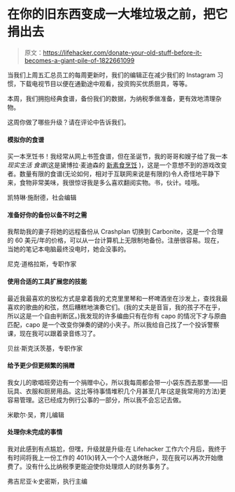 # 在你的旧东西变成一大堆垃圾之前，把它捐出去

> 原文：<https://lifehacker.com/donate-your-old-stuff-before-it-becomes-a-giant-pile-of-1822661099>

当我们上周五汇总员工的每周更新时，我们的编辑正在减少我们的 Instagram 习惯，下载电视节目以便在通勤途中观看，投资购买优质厨具，等等。



本周，我们拥抱经典食谱，备份我们的数据，为纳税季做准备，更有效地清理杂物。

这周你做了哪些升级？请在评论中告诉我们。



#### 模拟你的食谱

买一本烹饪书！我经常从网上书签食谱，但在圣诞节，我的哥哥和嫂子给了我一本*现实生活* *食谱*(这是黛博拉·麦迪森的 [新素食烹饪](https://www.amazon.com/New-Vegetarian-Cooking-Everyone/dp/1607745534?asc_campaign=InlineText&asc_refurl=https://lifehacker.com/donate-your-old-stuff-before-it-becomes-a-giant-pile-of-1822661099&asc_source=&tag=kinjalifehackerlink-20) )，这是一个意想不到的游戏改变者。数量有限的食谱(无论如何，相对于互联网来说是有限的)令人奇怪地平静下来，食物非常美味，我很惊讶我是多么喜欢翻阅实物。书，伙计。哇哦。

凯特琳·施耐德，社会编辑





#### 准备好你的备份以备不时之需

我帮助我的妻子将她的远程备份从 Crashplan 切换到 Carbonite，这是一个合理的 60 美元/年的价格，可以从一台计算机上无限制地备份。注册很容易。现在，当她的笔记本电脑最终没电时，她会没事的。

尼克·道格拉斯，专职作家





#### 使用合适的工具扩展您的技能

最近我最喜欢的放松方式是拿着我的尤克里里琴和一杯啤酒坐在沙发上，查找我最喜欢的歌曲的和弦，然后糟糕地演奏它们。(我的丈夫是音盲，我的孩子不在乎，所以这是一个自由判断区。)我发现的许多编曲只有在你有 capo 的情况下才与原曲匹配，capo 是一个改变你弹奏的键的小夹子。所以我给自己找了一个投诉警察课，现在我可以跟着录音练习了。

贝丝·斯克沃茨基，专职作家





#### 给予更少但更频繁的捐赠

我女儿的歌唱班旁边有一个捐赠中心，所以我每周都会带一小袋东西去那里——旧玩具、衣服和厨房用品。这比等待事情堆积几个月甚至几年(这是我常用的方法)更容易管理。这已经成为例行公事的一部分，所以我不会忘记去做。

米歇尔·吴，育儿编辑





#### 处理你未完成的事情

我对此感到有点尴尬，但嘿，升级就是升级:在 Lifehacker 工作六个月后，我终于有时间将我上一份工作的 401(k)转入一个个人退休帐户，现在我可以再次开始缴费了。没有什么比纳税季更能迫使你处理烦人的财务事务了。

弗吉尼亚·k·史密斯，执行主编

